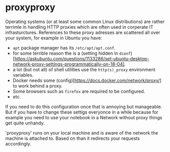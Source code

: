 # proxyproxy

Operating systems (or at least some common Linux distributions) are rather terrimle
in handling HTTP proxies which are often used in corperate IT infrasturctures. References
to these proxy adresses are scattered all over your system, for example in Ubuntu you have:

- `apt` package manager has its `/etc/apt/apt.conf`.
- for some terrible reason the is a (setting hidden in `dconf`)[https://askubuntu.com/questions/1133286/set-ubuntu-desktop-network-proxy-settings-programmatically-on-18-04].
- a lot (but not all) of shell utilities use the `http(s)_proxy` environment variables. 
- Docker needs some (config)[https://docs.docker.com/network/proxy/] to work behind a proxy.
- Some browsers such as `firefox` are required to be configured.
- etc.

If you need to do this configuration once that is annoying but manageable. But 
if you have to change these settigs everyonce in a while because for example you 
need to use your notebook in a Network without proxy things get quite unhandy.

'proxyproxy' runs on your local machine and is aware of the network the machine
is attached to. Based on than it redirects your requests accordingly.
